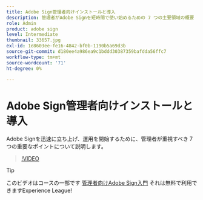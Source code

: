 ```yaml
---
title: Adobe Sign管理者向けインストールと導入
description: 管理者がAdobe Signを短時間で使い始めるための 7 つの主要領域の概要
role: Admin
product: adobe sign
level: Intermediate
thumbnail: 33657.jpg
exl-id: 1e8603ee-fe16-4842-bf0b-1190b5a69d3b
source-git-commit: d180ee4a986ea9c1bddd30387359bafdda56ffc7
workflow-type: tm+mt
source-wordcount: '71'
ht-degree: 0%

---
```


# Adobe Sign管理者向けインストールと導入

Adobe Signを迅速に立ち上げ、運用を開始するために、管理者が重視すべき 7 つの重要なポイントについて説明します。

>[!VIDEO](https://video.tv.adobe.com/v/33657?hidetitle=true)

>[!TIP]
>
>このビデオはコースの一部です [管理者向けAdobe Sign入門](https://experienceleague.adobe.com/?recommended=Sign-A-1-2020.2) それは無料で利用できますExperience League!
